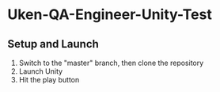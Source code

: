 # Uken-QA-Engineer-Unity-Test

## Setup and Launch

1.  Switch to the "master" branch, then clone the repository
2.  Launch Unity
3.  Hit the play button

